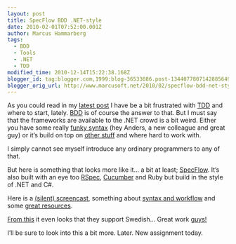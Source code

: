 ```yaml
---
layout: post
title: SpecFlow BDD .NET-style
date: 2010-02-01T07:52:00.001Z
author: Marcus Hammarberg
tags:
  - BDD
  - Tools
  - .NET
  - TDD
modified_time: 2010-12-14T15:22:38.168Z
blogger_id: tag:blogger.com,1999:blog-36533086.post-1344077807142885649
blogger_orig_url: http://www.marcusoft.net/2010/02/specflow-bdd-net-style.html
---
```



As you could read in my <a
href="http://www.marcusoft.net/2010/01/aspnet-mvc-structuremap-and-tdd.html"
target="_blank">latest post</a> I have be a bit frustrated with
<a href="http://en.wikipedia.org/wiki/Test-driven_development"
target="_blank">TDD</a> and where to start, lately.
<a href="http://en.wikipedia.org/wiki/Behavior_Driven_Development"
target="_blank">BDD</a> is of course the answer to that. But I must say
that the frameworks are available to the .NET crowd is a bit weird.
Either you have some really <a
href="http://andersjonsson.blogspot.com/2009/05/stapplande-steg-med-mspec.html"
target="_blank">funky syntax</a> (hey Anders, a new colleague and great
guy) or it’s build on top on <a
href="http://gojko.net/2010/01/01/bdd-in-net-with-cucumber-cuke4nuke-and-teamcity/"
target="_blank">other stuff</a> and where hard to work with.

I simply cannot see myself introduce any ordinary programmers to any of
that.

But here is something that looks more like it… a bit at least;
<a href="http://www.specflow.org/" target="_blank">SpecFlow</a>. It’s
also built with an eye too
<a href="http://rspec.info/" target="_blank">RSpec</a>,
<a href="http://cukes.info/" target="_blank">Cucumber</a> and Ruby but
build in the style of .NET and C#.

Here is a <a href="http://www.specflow.org/specflow/screencast.aspx"
target="_blank">(silent) screencast</a>, something about
<a href="http://www.specflow.org/specflow/workflow.aspx"
target="_blank">syntax and workflow</a> and some
<a href="http://www.specflow.org/about/background.aspx"
target="_blank">great resources</a>.

<a
href="http://github.com/techtalk/SpecFlow/tree/master/Tests/ParserTests/"
target="_blank">From this</a> it even looks that they support Swedish…
Great work <a href="http://www.specflow.org/about/people.aspx"
target="_blank">guys!</a>

I’ll be sure to look into this a bit more. Later. New assignment today.
